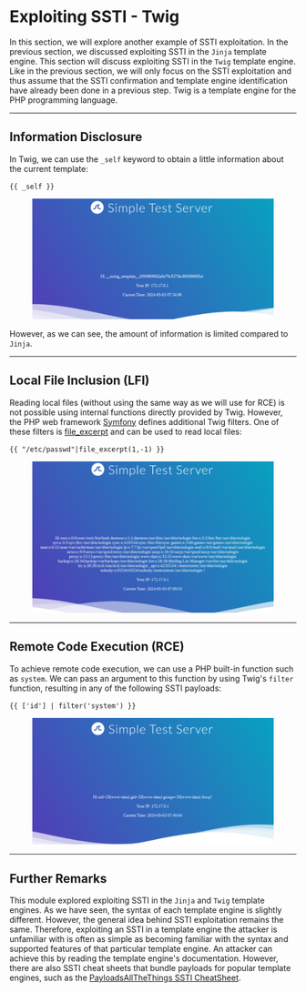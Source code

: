 # Exploiting SSTI - Twig

In this section, we will explore another example of SSTI exploitation. In the previous section, we discussed exploiting SSTI in the `Jinja` template engine. This section will discuss exploiting SSTI in the `Twig` template engine. Like in the previous section, we will only focus on the SSTI exploitation and thus assume that the SSTI confirmation and template engine identification have already been done in a previous step. Twig is a template engine for the PHP programming language.

***

## Information Disclosure

In Twig, we can use the `_self` keyword to obtain a little information about the current template:

```twig
{{ _self }}
```

<figure><img src="../../../../.gitbook/assets/image (488).png" alt=""><figcaption></figcaption></figure>

However, as we can see, the amount of information is limited compared to `Jinja`.

***

## Local File Inclusion (LFI)

Reading local files (without using the same way as we will use for RCE) is not possible using internal functions directly provided by Twig. However, the PHP web framework [Symfony](https://symfony.com/) defines additional Twig filters. One of these filters is [file\_excerpt](https://symfony.com/doc/current/reference/twig_reference.html#file-excerpt) and can be used to read local files:

```twig
{{ "/etc/passwd"|file_excerpt(1,-1) }}
```

<figure><img src="../../../../.gitbook/assets/image (489).png" alt=""><figcaption></figcaption></figure>

***

## Remote Code Execution (RCE)

To achieve remote code execution, we can use a PHP built-in function such as `system`. We can pass an argument to this function by using Twig's `filter` function, resulting in any of the following SSTI payloads:

```twig
{{ ['id'] | filter('system') }}
```

<figure><img src="../../../../.gitbook/assets/image (490).png" alt=""><figcaption></figcaption></figure>

***

## Further Remarks

This module explored exploiting SSTI in the `Jinja` and `Twig` template engines. As we have seen, the syntax of each template engine is slightly different. However, the general idea behind SSTI exploitation remains the same. Therefore, exploiting an SSTI in a template engine the attacker is unfamiliar with is often as simple as becoming familiar with the syntax and supported features of that particular template engine. An attacker can achieve this by reading the template engine's documentation. However, there are also SSTI cheat sheets that bundle payloads for popular template engines, such as the [PayloadsAllTheThings SSTI CheatSheet](https://github.com/swisskyrepo/PayloadsAllTheThings/blob/master/Server%20Side%20Template%20Injection/README.md).
